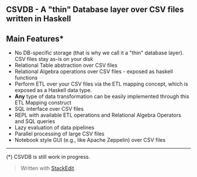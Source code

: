 **CSVDB - A "thin" Database layer over CSV files written in Haskell**
---------

Main Features*
-------------

 - No DB-specific storage (that is why we call it a "thin" database layer). CSV files stay as-is on your disk
 - Relational Table abstraction over CSV files
 - Relational Algebra operations over CSV files -  exposed as haskell functions
 - Perform ETL over your CSV files via the ETL mapping concept, which is exposed as a Haskell data type. 
 - **Any** type of data transformation can be easily implemented through this ETL Mapping construct
 - SQL interface over CSV files
 - REPL with available ETL operations and Relational Algebra Operators and SQL queries
 - Lazy evaluation of data pipelines
 - Parallel processing of large CSV files
 - Notebook style GUI (e.g., like Apache Zeppelin) over CSV files

-----------
(*) CSVDB is still work in progress.

> Written with [StackEdit](https://stackedit.io/).